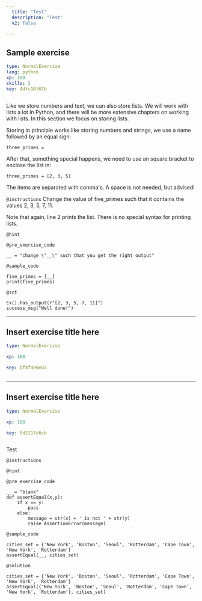 ```yaml
---
  title: "Test"
  description: "Test"
  v2: false

---
```

## Sample exercise

```yaml
type: NormalExercise
lang: python
xp: 100
skills: 2
key: 4dfc16f67b



```

Like we store numbers and text, we can also store lists. We will work with lists a lot in Python, and there will be more extensive chapters on working with lists. In this section we focus on storing lists.

Storing in principle works like storing numbers and strings, we use a name followed by an equal sign:

`three_primes = `

After that, something special happens, we need to use an square bracket to enclose the list in:

`three_primes = [2, 3, 5]`

The items are separated with comma's. A space is not needed, but advised!


`@instructions`
Change the value of five_primes such that it contains the values 2, 3, 5, 7, 11.

Note that again, line 2 prints the list. There is no special syntax for printing lists.

`@hint`


`@pre_exercise_code`
```{python}
__ = "change \"__\" such that you get the right output"
```
`@sample_code`
```{python}
five_primes = [__] 
print(five_primes)
```

`@sct`
```{python}
Ex().has_output(r"[2, 3, 5, 7, 11]")
success_msg("Well done!")
```





---
## Insert exercise title here

```yaml
type: NormalExercise

xp: 100

key: bf8f4e6ea3



```














---
## Insert exercise title here

```yaml
type: NormalExercise

xp: 100

key: 0d2117c6cb



```

Test

`@instructions`


`@hint`


`@pre_exercise_code`
```{python}
__ = "blank"
def assertEqual(x,y):
    if x == y:
        pass
    else:
        message = str(x) + ' is not ' + str(y)
        raise AssertionError(message)  
```
`@sample_code`
```{python}
cities_set = {'New York', 'Boston', 'Seoul', 'Rotterdam', 'Cape Town', 'New York', 'Rotterdam'}
assertEqual(__, cities_set)
```
`@solution`
```{python}
cities_set = {'New York', 'Boston', 'Seoul', 'Rotterdam', 'Cape Town', 'New York', 'Rotterdam'}
assertEqual({'New York', 'Boston', 'Seoul', 'Rotterdam', 'Cape Town', 'New York', 'Rotterdam'}, cities_set)

```




